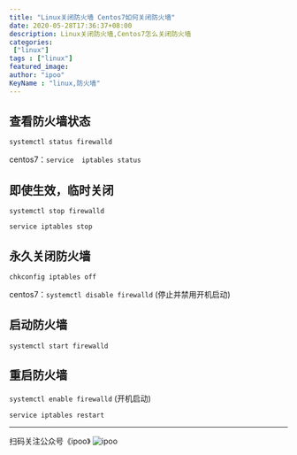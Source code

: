 ```yaml
---
title: "Linux关闭防火墙 Centos7如何关闭防火墙"
date: 2020-05-28T17:36:37+08:00
description: Linux关闭防火墙,Centos7怎么关闭防火墙
categories:
 ["linux"]
tags : ["linux"]
featured_image:
author: "ipoo"
KeyName : "linux,防火墙"
---
```


## 查看防火墙状态

`systemctl status firewalld`

centos7：`service  iptables status`

## 即使生效，临时关闭

`systemctl stop firewalld`

`service iptables stop`

## 永久关闭防火墙

`chkconfig iptables off`

centos7：`systemctl disable firewalld` (停止并禁用开机启动)

## 启动防火墙

`systemctl start firewalld`

## 重启防火墙

`systemctl enable firewalld` (开机启动)

`service iptables restart`


---

扫码关注公众号《ipoo》
![ipoo](http://oss.ipooli.com/images/%E5%85%AC%E4%BC%97%E5%8F%B7code.jpg)